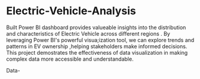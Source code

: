 # Electric-Vehicle-Analysis

Built Power BI dashboard provides valueable insights into the distribution and characteristics of Electric Vehicle across different regions .
By leveraging Power BI's powerful visua;ization tool, we can explore trends and patterns in EV ownership ,helping stakeholders make informed decisions. 
This project demostrates the effectiveness of data visualization in making complex data more accessible and understandable.

Data- 
